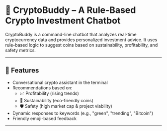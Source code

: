# 💸 CryptoBuddy – A Rule-Based Crypto Investment Chatbot

CryptoBuddy is a command-line chatbot that analyzes real-time cryptocurrency data and provides personalized investment advice. It uses rule-based logic to suggest coins based on sustainability, profitability, and safety metrics.

---

## 🚀 Features

- Conversational crypto assistant in the terminal
- Recommendations based on:
  - 📈 Profitability (rising trends)
  - 🌱 Sustainability (eco-friendly coins)
  - 🛡️ Safety (high market cap & project viability)
- Dynamic responses to keywords (e.g., "green", "trending", "Bitcoin")
- Friendly emoji-based feedback

---
